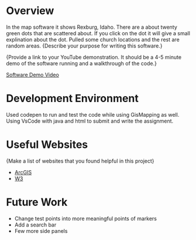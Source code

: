 # Overview

In the map software it shows Rexburg, Idaho. There are a about twenty green dots that are scattered about. If you click on the dot it will give a small explination about the dot. Pulled some church locations and the rest are random areas.
{Describe your purpose for writing this software.}

{Provide a link to your YouTube demonstration.  It should be a 4-5 minute demo of the software running and a walkthrough of the code.}

[Software Demo Video](https://youtu.be/OzqQ4KI9-Bc)

# Development Environment

Used codepen to run and test the code while using GisMapping as well. Using VsCode with java and html to submit and write the assignment.

# Useful Websites

{Make a list of websites that you found helpful in this project}
* [ArcGIS](https://developers.arcgis.com/documentation/mapping-apis-and-services/tutorials/)
* [W3](https://www.w3schools.com/js/)

# Future Work

* Change test points into more meaningful points of markers
* Add a search bar
* Few more side panels